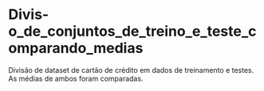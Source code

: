 # Divis-o_de_conjuntos_de_treino_e_teste_comparando_medias
Divisão de dataset de cartão de crédito em dados de treinamento e testes. As médias de ambos foram comparadas.
